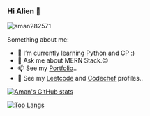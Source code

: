 ### Hi Alien 👋
<p align="left"> <img src="https://komarev.com/ghpvc/?username=aman282571&label=Profile%20views&color=0e75b6&style=flat" alt="aman282571" /> </p>

 Something about me:
- 🌱 I’m currently learning Python and CP :)
- 💬 Ask me about MERN Stack.😉
- 📫 See my [Portfolio](http://aman282571.github.io/me)..
- 💛 See my [Leetcode](https://leetcode.com/aman282571) and [Codechef](https://www.codechef.com/users/aman282571) profiles..


[![Aman's GitHub stats](https://github-readme-stats.vercel.app/api?username=aman282571&show_icons=true&theme=radical&hide=stars)](https://github.com/aman282571/github-readme-stats)

[![Top Langs](https://github-readme-stats.vercel.app/api/top-langs/?username=aman282571&layout=compact&theme=radical)](https://github.com/aman282571/github-readme-stats)
